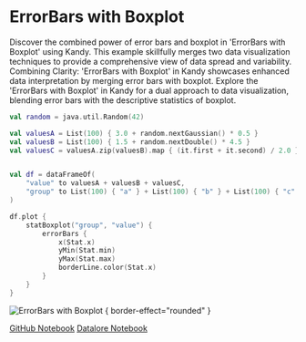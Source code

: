 # ErrorBars with Boxplot

<web-summary>
Discover the combined power of error bars and boxplot in 'ErrorBars with Boxplot' using Kandy.
This example skillfully merges two data visualization techniques to provide a comprehensive view of data spread and variability.
</web-summary>

<card-summary>
Combining Clarity: 'ErrorBars with Boxplot' in Kandy showcases enhanced data interpretation by merging error bars with boxplot.
</card-summary>

<link-summary>
Explore the 'ErrorBars with Boxplot' in Kandy for a dual approach to data visualization,
blending error bars with the descriptive statistics of boxplot.
</link-summary>


<!---IMPORT org.jetbrains.kotlinx.kandy.letsplot.samples.ErrorBars-->

<!---FUN error_bars_with_boxplot-->

```kotlin
val random = java.util.Random(42)

val valuesA = List(100) { 3.0 + random.nextGaussian() * 0.5 }
val valuesB = List(100) { 1.5 + random.nextDouble() * 4.5 }
val valuesC = valuesA.zip(valuesB).map { (it.first + it.second) / 2.0 }


val df = dataFrameOf(
    "value" to valuesA + valuesB + valuesC,
    "group" to List(100) { "a" } + List(100) { "b" } + List(100) { "c" }
)

df.plot {
    statBoxplot("group", "value") {
        errorBars {
            x(Stat.x)
            yMin(Stat.min)
            yMax(Stat.max)
            borderLine.color(Stat.x)
        }
    }
}
```

<!---END-->

![ErrorBars with Boxplot](error_bars_with_boxplot.svg) { border-effect="rounded" }

<seealso style="cards">
       <category ref="example-ktnb">
           <a href="https://github.com/Kotlin/kandy/blob/main/examples/notebooks/lets-plot/samples/errorBars/error_bars_with_boxplot.ipynb" summary="View the notebook on our GitHub repository">GitHub Notebook</a>
           <a href="https://datalore.jetbrains.com/report/static/KQKedA4jDrKu63O53gEN0z/z5cecj4TcKDKT0a6zkrFMK" summary="Experiment with this example on Datalore">Datalore Notebook</a>
       </category>
</seealso>
